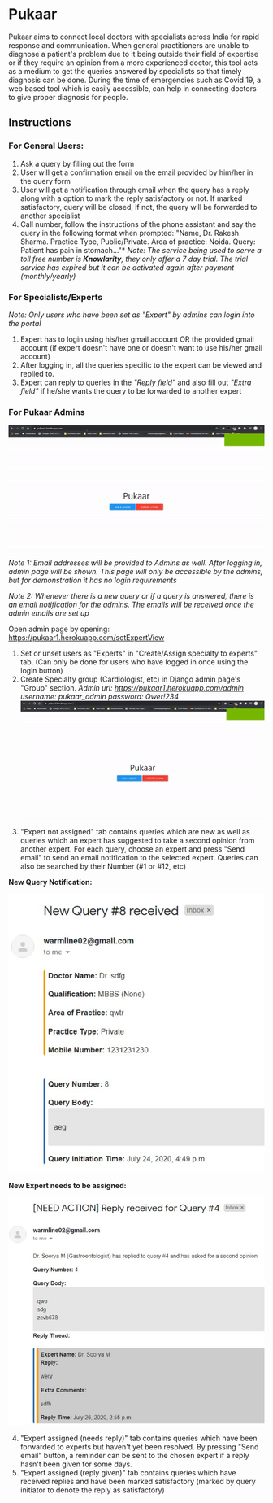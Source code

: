 
# Pukaar

Pukaar aims to connect local doctors with specialists across India for rapid response and communication. When general practitioners are unable to diagnose a patient's problem due to it being outside their field of expertise or if they require an opinion from a more experienced doctor, this tool acts as a medium to get the queries answered by specialists so that timely diagnosis can be done. During the time of emergencies such as Covid 19, a web based tool which is easily accessible, can help in connecting doctors to give proper diagnosis for people.

## Instructions
### For General Users:
1. Ask a query by filling out the form
2. User will get a confirmation email on the email provided by him/her in the query form
3. User will get a notification through email when the query has a reply along with a option to mark the reply satisfactory or not. If marked satisfactory, query will be closed, if not, the query will be forwarded to another specialist
4. Call number, follow the instructions of the phone assistant and say the query in the following format when prompted: "Name, Dr. Rakesh Sharma. Practice Type, Public/Private. Area of practice: Noida. Query: Patient has pain in stomach..."*
*Note: The service being used to serve a toll free number is **Knowlarity**, they only offer a 7 day trial. The trial service has expired but it can be activated again after payment (monthly/yearly)*

### For Specialists/Experts
*Note: Only users who have been set as "Expert" by admins can login into the portal*
1. Expert has to login using his/her gmail account OR the provided gmail account (if expert doesn't have one or doesn't want to use his/her gmail account)
2. After logging in, all the queries specific to the expert can be viewed and replied to.
3. Expert can reply to queries in the *"Reply field"* and also fill out *"Extra field"* if he/she wants the query to be forwarded to another expert

### For Pukaar Admins
![Instructions for admin](forReadme/0_admin_usageInstruction.gif)
*Note 1: Email addresses will be provided to Admins as well. After logging in, admin page will be shown. This page will only be accessible by the admins, but for demonstration it has no login requirements*

*Note 2: Whenever there is a new query or if a query is answered, there is an email notification for the admins. The emails will be received once the admin emails are set up*

Open admin page by opening:
https://pukaar1.herokuapp.com/setExpertView
1. Set or unset  users as "Experts" in "Create/Assign specialty to experts" tab. (Can only be done for users who have logged in once using the login button)
2. Create Specialty group (Cardiologist, etc) in Django admin page's "Group" section.
*Admin url:* *https://pukaar1.herokuapp.com/admin
username: pukaar_admin
password: Qwer!234*
![Add new specialty group](forReadme/1_admin_addNewGroup.gif)
3. "Expert not assigned" tab contains queries which are new as well as queries which an expert has suggested to take a second opinion from another expert. For each query, choose an expert and press "Send email" to send an email notification to the selected expert. Queries can also be searched by their Number (#1 or #12, etc)

**New Query Notification:**

![Admin new query email notification](forReadme/1_admin_newQueryNotification.jpg)

**New Expert needs to be assigned:**

![Admin needs new expert to be assigned](forReadme/2_admin_toSetNewExpertNotification.jpg)

4. "Expert assigned (needs reply)" tab contains queries which have been forwarded to experts but haven't yet been resolved. By pressing "Send email" button, a reminder can be sent to the chosen expert if a reply hasn't been given for some days.
5. "Expert assigned (reply given)" tab contains queries which have received replies and have been marked satisfactory (marked by query initiator to denote the reply as satisfactory)

